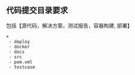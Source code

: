 ## 代码提交目录要求
包括【源代码，解决方案，测试报告，容器构建, 部署】

```
+
 - deploy
 - docker 
 - docs
 - src
 - pom.xml
 - testcase 
```
